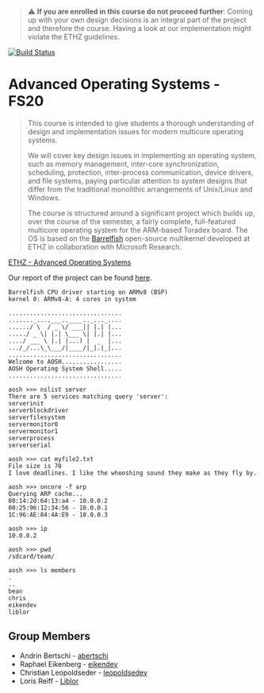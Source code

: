 > :warning: **If you are enrolled in this course do not proceed further**: Coming up with your own design decisions is an integral part of the project and therefore the course. Having a look at our implementation might violate the ETHZ guidelines.

[![Build Status](https://travis-ci.com/Liblor/advanced_operating_systems_2020.svg?token=Zrce2EeAvy4vhtiTbyaH&branch=master)](https://travis-ci.com/github/Liblor/advanced_operating_systems_2020)

# Advanced Operating Systems - FS20
> This course is intended to give students a thorough understanding of design and implementation issues for modern multicore operating systems.
> 
> We will cover key design issues in implementing an operating system, such as memory management, inter-core synchronization, scheduling, protection, inter-process communication, device drivers, and file systems, paying particular attention to system designs that differ from the traditional monolithic arrangements of Unix/Linux and Windows.
> 
> The course is structured around a significant project which builds up, over the course of the semester, a fairly complete, full-featured multicore operating system for the ARM-based Toradex board. The OS is based on the [Barrelfish](http://www.barrelfish.org/) open-source multikernel developed at ETHZ in collaboration with Microsoft Research. 

[ETHZ - Advanced Operating Systems](https://www.systems.ethz.ch/courses/spring2020/aos)

Our report of the project can be found [here](https://github.com/Liblor/advanced_operating_systems_2020/raw/master/report/report.pdf).

```
Barrelfish CPU driver starting on ARMv8 (BSP)
kernel 0: ARMv8-A: 4 cores in system

................................
......._....___..____.._..._....
....../ \  / _ \/ ___|| |.| |...
...../ _ \| |.| \___ \| |.| |...
..../ ___ \ |.| |...) |  _  |...
.../_/...\_\___/|____/|_|.|_|...
................................
Welcome to AOSH.................
AOSH Operating System Shell.....
................................

aosh >>> nslist server
There are 5 services matching query 'server':
serverinit
serverblockdriver
serverfilesystem
servermonitor0
servermonitor1
serverprocess
serverserial

aosh >>> cat myfile2.txt
File size is 70
I love deadlines. I like the whooshing sound they make as they fly by.

aosh >>> oncore -f arp
Querying ARP cache...
00:14:2d:64:13:a4 - 10.0.0.2
00:25:96:12:34:56 - 10.0.0.1
1C:96:AE:84:4A:E9 - 10.0.0.3

aosh >>> ip
10.0.0.2

aosh >>> pwd
/sdcard/team/

aosh >>> ls members
.
..
bean
chris
eikendev
liblor
```

## Group Members
- Andrin Bertschi - [abertschi](https://github.com/abertschi)
- Raphael Eikenberg - [eikendev](https://github.com/eikendev)
- Christian Leopoldseder - [leopoldsedev](https://github.com/leopoldsedev)
- Loris Reiff - [Liblor](https://github.com/Liblor/applied_sec_lab)
